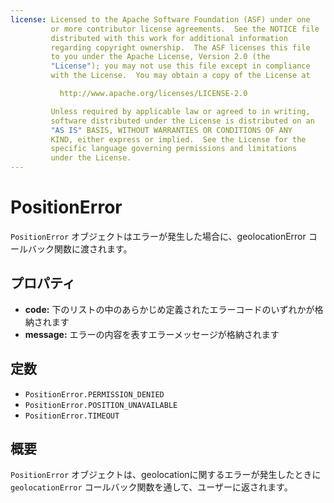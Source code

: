 ```yaml
---
license: Licensed to the Apache Software Foundation (ASF) under one
         or more contributor license agreements.  See the NOTICE file
         distributed with this work for additional information
         regarding copyright ownership.  The ASF licenses this file
         to you under the Apache License, Version 2.0 (the
         "License"); you may not use this file except in compliance
         with the License.  You may obtain a copy of the License at

           http://www.apache.org/licenses/LICENSE-2.0

         Unless required by applicable law or agreed to in writing,
         software distributed under the License is distributed on an
         "AS IS" BASIS, WITHOUT WARRANTIES OR CONDITIONS OF ANY
         KIND, either express or implied.  See the License for the
         specific language governing permissions and limitations
         under the License.
---
```


PositionError
========

`PositionError` オブジェクトはエラーが発生した場合に、geolocationError コールバック関数に渡されます。


プロパティ
----------

- __code:__ 下のリストの中のあらかじめ定義されたエラーコードのいずれかが格納されます
- __message:__ エラーの内容を表すエラーメッセージが格納されます

定数
---------

- `PositionError.PERMISSION_DENIED`
- `PositionError.POSITION_UNAVAILABLE`
- `PositionError.TIMEOUT`

概要
-----------

`PositionError` オブジェクトは、geolocationに関するエラーが発生したときに `geolocationError` コールバック関数を通して、ユーザーに返されます。
